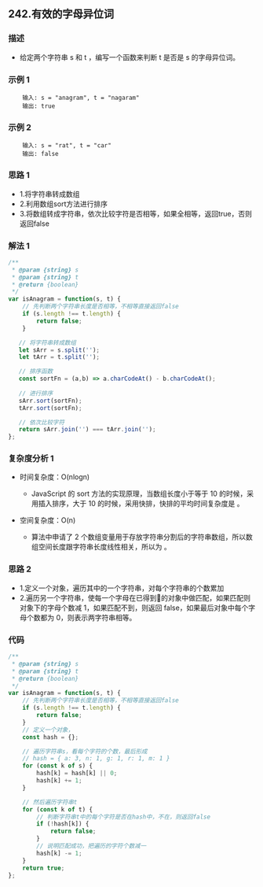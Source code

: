 <!--
 * @Author: your name
 * @Date: 2020-03-09 22:20:59
 * @LastEditTime: 2020-05-16 10:21:01
 * @LastEditors: Please set LastEditors
 * @Description: In User Settings Edit
 * @FilePath: /leetcode_fe/451-500/485_最大连续1的个数.md
 -->
## 242.有效的字母异位词

### 描述
+ 给定两个字符串 s 和 t ，编写一个函数来判断 t 是否是 s 的字母异位词。

### 示例 1
```
    输入: s = "anagram", t = "nagaram"
    输出: true
```

### 示例 2
```
    输入: s = "rat", t = "car"
    输出: false
```



### 思路 1
+ 1.将字符串转成数组
+ 2.利用数组sort方法进行排序
+ 3.将数组转成字符串，依次比较字符是否相等，如果全相等，返回true，否则返回false


### 解法 1
```js
/**
 * @param {string} s
 * @param {string} t
 * @return {boolean}
 */
var isAnagram = function(s, t) {
    // 先判断两个字符串长度是否相等，不相等直接返回false
    if (s.length !== t.length) {
        return false;
    }

   // 将字符串转成数组
   let sArr = s.split('');
   let tArr = t.split('');

   // 排序函数
   const sortFn = (a,b) => a.charCodeAt() - b.charCodeAt();
   
   // 进行排序
   sArr.sort(sortFn);
   tArr.sort(sortFn);

   // 依次比较字符
   return sArr.join('') === tArr.join('');
};
```

### 复杂度分析 1
+ 时间复杂度：O(nlogn)
  - JavaScript 的 sort 方法的实现原理，当数组长度小于等于 10 的时候，采用插入排序，大于 10 的时候，采用快排，快排的平均时间复杂度是 。

+ 空间复杂度：O(n)
  - 算法中申请了 2 个数组变量用于存放字符串分割后的字符串数组，所以数组空间长度跟字符串长度线性相关，所以为 。


### 思路 2
+ 1.定义一个对象，遍历其中的一个字符串，对每个字符串的个数累加
+ 2.遍历另一个字符串，使每一个字母在已得到的对象中做匹配，如果匹配则对象下的字母个数减 1，如果匹配不到，则返回 false，如果最后对象中每个字母个数都为 0，则表示两字符串相等。



### 代码
```js
/**
 * @param {string} s
 * @param {string} t
 * @return {boolean}
 */
var isAnagram = function(s, t) {
    // 先判断两个字符串长度是否相等，不相等直接返回false
    if (s.length !== t.length) {
        return false;
    }
    // 定义一个对象，
    const hash = {};

    // 遍历字符串s，看每个字符的个数，最后形成
    // hash = { a: 3, n: 1, g: 1, r: 1, m: 1 }
    for (const k of s) {
        hash[k] = hash[k] || 0;
        hash[k] += 1;
    }

    // 然后遍历字符串t
    for (const k of t) {
        // 判断字符串t中的每个字符是否在hash中，不在，则返回false
        if (!hash[k]) {
            return false;
        }
        // 说明匹配成功，把遍历的字符个数减一
        hash[k] -= 1;
    }
    return true;
};
```
